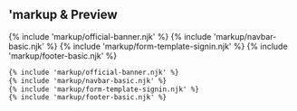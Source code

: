 ﻿## 'markup & Preview

{% include 'markup/official-banner.njk' %}
{% include 'markup/navbar-basic.njk' %}
{% include 'markup/form-template-signin.njk' %}
{% include 'markup/footer-basic.njk' %}

``` html
{% include 'markup/official-banner.njk' %}
{% include 'markup/navbar-basic.njk' %}
{% include 'markup/form-template-signin.njk' %}
{% include 'markup/footer-basic.njk' %}
```
